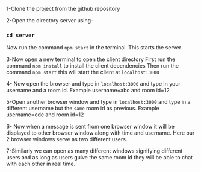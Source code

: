 1-Clone the project from the github repository

2-Open the directory server using-

### `cd server`

Now run the command `npm start` in the terminal. This starts the server

3-Now open a new terminal to open the client directory
First run the command `npm install` to install the client dependencies
Then run the command `npm start` this will start the client at `localhost:3000`

4- Now open the browser and type in `localhost:3000` and type in your username and a room id. Example username=abc and room id=12

5-Open another browser window and type in `localhost:3000` and type in a different username but the `same` room id as previous. Example username=cde and room id=12

6- Now when a message is sent from one browser window it will be displayed to other browser window along with time and username. Here our 2 browser windows serve as two different users.

7-Similarly we can open as many different windows signifying different users and as long as users guive the same room id they will be able to chat with each other in real time.
